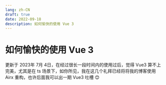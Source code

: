 ```yaml
---
lang: zh-CN
draft: true
date: 2022-09-18 
description: 如何愉快的使用 Vue 3
---
```


# 如何愉快的使用 Vue 3

更新于 2023年 7月 4日，在经过很长一段时间内的使用过后，觉得 Vue3 算不上完美，尤其是在 ts 场景下，如你所见，我在这几个礼拜已经将将我的博客使用 Airx 重构，也许后面我可以出一期 Vue3 吐槽 😊
